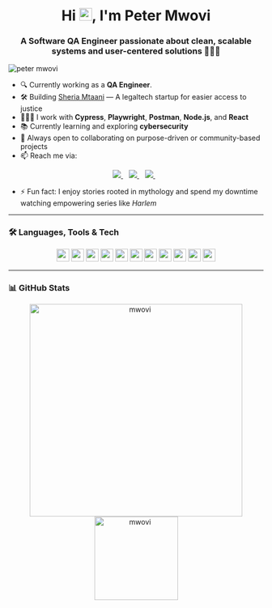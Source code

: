 <h1 align="center">Hi <img src="https://media.giphy.com/media/hvRJCLFzcasrR4ia7z/giphy.gif" width="25px">, I'm Peter Mwovi</h1>
<h3 align="center">A Software QA Engineer passionate about clean, scalable systems and user-centered solutions 👨🏽‍💻</h3>
<p align="left"> <img src="https://komarev.com/ghpvc/?username=mwovi" alt="peter mwovi" /> </p>

- 🔍 Currently working as a **QA Engineer**.
- 🛠️ Building [Sheria Mtaani](https://github.com/petermwovi) — A legaltech startup for easier access to justice
- 👨🏽‍💻 I work with **Cypress**, **Playwright**, **Postman**, **Node.js**, and **React**
- 📚 Currently learning and exploring **cybersecurity**
- 🤝 Always open to collaborating on purpose-driven or community-based projects
- 📫 Reach me via:
<p align="center"> 
 <a href="https://twitter.com/mwovi">
    <img src="https://img.shields.io/badge/Twitter-1DA1F2?style=for-the-badge&logo=twitter&logoColor=white" />    
  </a>&nbsp;&nbsp;
 <a href="https://www.linkedin.com/in/peter-mwovi-57141a179/">
    <img src="https://img.shields.io/badge/linkedin-%230077B5.svg?&style=for-the-badge&logo=linkedin&logoColor=white" />
  </a>&nbsp;&nbsp;
  <a href="mailto:petermwovi73@gmail.com">
    <img src="https://img.shields.io/badge/Gmail-D14836?style=for-the-badge&logo=gmail&logoColor=white" />
  </a>&nbsp;&nbsp;
 </p>

- ⚡ Fun fact: I enjoy stories rooted in mythology and spend my downtime watching empowering series like *Harlem*

---

### 🛠️ Languages, Tools & Tech

<p align="center">
<img src="https://img.shields.io/badge/Cypress-17202C?style=for-the-badge&logo=cypress&logoColor=white" height="25"/>
<img src="https://img.shields.io/badge/Playwright-2EAD33?style=for-the-badge&logo=playwright&logoColor=white" height="25"/>
<img src="https://img.shields.io/badge/Postman-FF6C37?style=for-the-badge&logo=postman&logoColor=white" height="25"/>
<img src="https://img.shields.io/badge/Node.js-339933?style=for-the-badge&logo=node.js&logoColor=white" height="25"/>
<img src="https://img.shields.io/badge/React-20232A?style=for-the-badge&logo=react&logoColor=61DAFB" height="25"/>
<img src="https://img.shields.io/badge/Git-F05032?style=for-the-badge&logo=git&logoColor=white" height="25"/>
<img src="https://img.shields.io/badge/MySQL-4479A1?style=for-the-badge&logo=mysql&logoColor=white" height="25"/>
<img src="https://img.shields.io/badge/PostgreSQL-336791?style=for-the-badge&logo=postgresql&logoColor=white" height="25"/>
<img src="https://img.shields.io/badge/SQLite-003B57?style=for-the-badge&logo=sqlite&logoColor=white" height="25"/>
<img src="https://img.shields.io/badge/VS%20Code-0078D4?style=for-the-badge&logo=visual%20studio%20code&logoColor=white" height="25"/>
<img src="https://img.shields.io/badge/Canva-00C4CC?style=for-the-badge&logo=canva&logoColor=white" height="25"/>
</p>

---

### 📊 GitHub Stats

<p align="center"> 
    <img src="https://github-readme-stats.vercel.app/api?username=mwovi&count_private=true&show_icons=true&theme=buefy" alt="mwovi" width="420"/> 
    <img src="https://github-readme-stats.vercel.app/api/top-langs/?username=mwovi&hide=jupyter%20notebook&langs_count=8&layout=compact&theme=buefy" alt="mwovi" height="165" />
</p>
